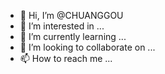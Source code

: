 - 👋 Hi, I’m @CHUANGGOU
- 👀 I’m interested in ...
- 🌱 I’m currently learning ...
- 💞️ I’m looking to collaborate on ...
- 📫 How to reach me ...

<!---
CHUANGGOU/CHUANGGOU is a ✨ special ✨ repository because its `README.md` (this file) appears on your GitHub profile.
You can click the Preview link to take a look at your changes.
--->

